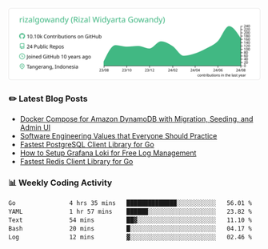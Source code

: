 ![profile-details](profile-summary-card-output/vue/0-profile-details.svg)

### :pencil2: Latest Blog Posts
<!-- BLOG-POST-LIST:START -->
- [Docker Compose for Amazon DynamoDB with Migration, Seeding, and Admin UI](https://medium.com/geekculture/docker-compose-for-amazon-dynamodb-with-migration-seeding-and-admin-ui-db11a348cc6a?source=rss-5763b0f1aba6------2)
- [Software Engineering Values that Everyone Should Practice](https://levelup.gitconnected.com/software-engineering-values-that-everyone-should-practice-c980d00cd103?source=rss-5763b0f1aba6------2)
- [Fastest PostgreSQL Client Library for Go](https://levelup.gitconnected.com/fastest-postgresql-client-library-for-go-579fa97909fb?source=rss-5763b0f1aba6------2)
- [How to Setup Grafana Loki for Free Log Management](https://levelup.gitconnected.com/how-to-setup-grafana-loki-for-free-log-management-ceb60558503c?source=rss-5763b0f1aba6------2)
- [Fastest Redis Client Library for Go](https://levelup.gitconnected.com/fastest-redis-client-library-for-go-7993f618f5ab?source=rss-5763b0f1aba6------2)
<!-- BLOG-POST-LIST:END -->

### 📊 Weekly Coding Activity
<!--START_SECTION:waka-->

```txt
Go               4 hrs 35 mins   ██████████████░░░░░░░░░░░   56.01 %
YAML             1 hr 57 mins    ██████░░░░░░░░░░░░░░░░░░░   23.82 %
Text             54 mins         ██▓░░░░░░░░░░░░░░░░░░░░░░   11.10 %
Bash             20 mins         █░░░░░░░░░░░░░░░░░░░░░░░░   04.17 %
Log              12 mins         ▓░░░░░░░░░░░░░░░░░░░░░░░░   02.46 %
```

<!--END_SECTION:waka-->
